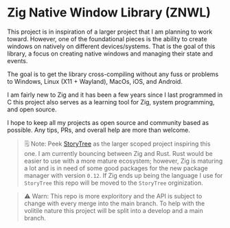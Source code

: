 # Zig Native Window Library (ZNWL)

This project is in inspiration of a larger project that I am planning to work toward. However, one of the foundational pieces is the ability to create windows on natively on different devices/systems. That is the goal of this library, a focus on creating
native windows and managing their state and events.

The goal is to get the library cross-compiling without any fuss or problems to Windows, Linux (X11 + Wayland), MacOs, iOS, and Android.

I am fairly new to Zig and it has been a few years since I last programmed in C this project also serves as a learning tool for Zig, system programming, and open source.

I hope to keep all my projects as open source and community based as possible. Any tips, PRs, and overall help are more than welcome.

> 🗒️ Note: Peek [StoryTree](https://github.com/StoryTreeGames) as the larger scoped project inspiring this one. I am currently bouncing between Zig and Rust. Rust would be easier to use with a more mature ecosystem; however, Zig is maturing a lot and is in need of some good packages for the
> new package manager with version `0.12`. If Zig ends up being the language I use for `StoryTree` this repo will be moved to the `StoryTree` orginization.

> ⚠️ Warn: This repo is more exploritory and the API is subject to change with every merge into the main branch. To help with the volitile nature this project will be split into a develop and a main branch.
